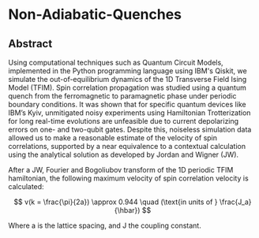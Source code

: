 # Non-Adiabatic-Quenches

## Abstract

Using computational techniques such as Quantum Circuit Models, implemented in the Python programming language using IBM's Qiskit, we simulate the out-of-equilibrium dynamics of the 1D Transverse Field Ising Model (TFIM). Spin correlation propagation was studied using a quantum quench from the ferromagnetic to paramagnetic phase under periodic boundary conditions. It was shown that for specific quantum devices like IBM’s Kyiv, unmitigated noisy experiments using Hamiltonian Trotterization for long real-time evolutions are unfeasible due to current depolarizing errors on one- and two-qubit gates. Despite this, noiseless simulation data allowed us to make a reasonable estimate of the velocity of spin correlations, supported by a near equivalence to a contextual calculation using the analytical solution as developed by Jordan and Wigner (JW).

After a JW, Fourier and Bogoliubov transform of the 1D periodic TFIM hamiltonian, the following maximum velocity of spin correlation velocity is calculated:

$$
v(k = \frac{\pi}{2a}) \approx  0.944 \quad (\text{in units of } \frac{J_a}{\hbar})
$$

Where a is the lattice spacing, and J the coupling constant. 

